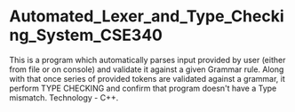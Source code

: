 # Automated_Lexer_and_Type_Checking_System_CSE340
This is a program which automatically parses input provided by user (either from file or on console) and validate it against a given Grammar rule. Along with that once series of provided tokens are validated against a grammar, it perform TYPE CHECKING and confirm that program doesn't have a Type mismatch.  Technology - C++. 
